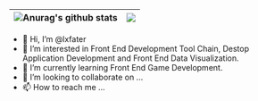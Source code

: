 | <img align="center" src="https://github-readme-stats-xcanwin.vercel.app/api?username=lxfater&show_icons=true&theme=algolia&hide=contribs,prs" alt="Anurag's github stats" /> | <img align="center" src="https://github-readme-stats-xcanwin.vercel.app/api/top-langs/?username=lxfater&layout=compact&theme=algolia" /> |
| ------------- | ------------- |

- 👋 Hi, I’m @lxfater
- 👀 I’m interested in Front End Development Tool Chain, Destop Application Development and Front End Data Visualization.
- 🌱 I’m currently learning Front End Game Development.
- 💞️ I’m looking to collaborate on ...
- 📫 How to reach me ...

<!---
lxfater/lxfater is a ✨ special ✨ repository because its `README.md` (this file) appears on your GitHub profile.
You can click the Preview link to take a look at your changes.
--->
